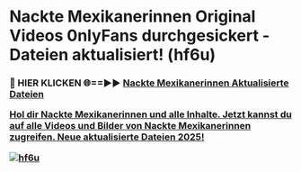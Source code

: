 # Nackte Mexikanerinnen Original Videos 0nlyFans durchgesickert - Dateien aktualisiert! (hf6u)

<h3>🔴 HIER KLICKEN 🌐==►► <a href="https://tinyurl.com/h6vf6nb8" rel="nofollow">Nackte Mexikanerinnen Aktualisierte Dateien

Hol dir Nackte Mexikanerinnen und alle Inhalte. Jetzt kannst du auf alle Videos und Bilder von Nackte Mexikanerinnen zugreifen. Neue aktualisierte Dateien 2025!

[![hf6u](https://i.imgur.com/sD4kR3V.gif)](https://tinyurl.com/h6vf6nb8)

